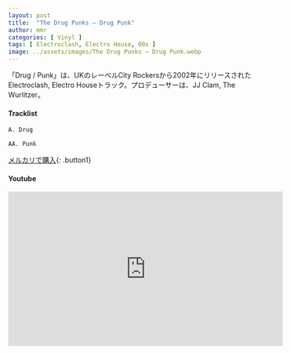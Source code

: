 ```yaml
---
layout: post
title:  "The Drug Punks – Drug Punk"
author: mmr
categories: [ Vinyl ]
tags: [ Electroclash, Electro House, 00s ]
image: ../assets/images/The Drug Punks – Drug Punk.webp
---
```


「Drug / Punk」は、UKのレーベルCity Rockersから2002年にリリースされたElectroclash, Electro Houseトラック。プロデューサーは、JJ Clam, The Wurlitzer。


#### Tracklist
```md
A. Drug

AA. Punk
```

[メルカリで購入](https://jp.mercari.com/item/m55164927477?afid=6142608987){: .button1}

#### Youtube
<iframe width="560" height="315" src="https://www.youtube.com/embed/lxyTLrqExWI?si=6EmcK7LMSC8HE6KN" title="YouTube video player" frameborder="0" allow="accelerometer; autoplay; clipboard-write; encrypted-media; gyroscope; picture-in-picture; web-share" referrerpolicy="strict-origin-when-cross-origin" allowfullscreen></iframe>